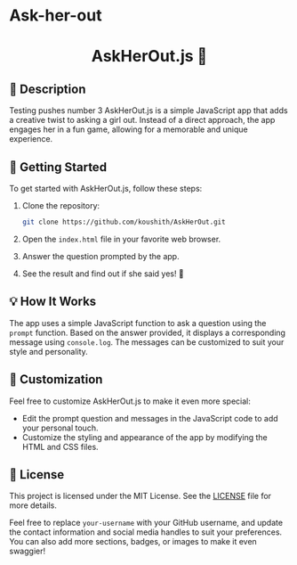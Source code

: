 # Ask-her-out

<h1 align="center"> AskHerOut.js 🌹</h1>

## 📖 Description
Testing pushes number 3
AskHerOut.js is a simple JavaScript app that adds a creative twist to asking a girl out. Instead of a direct approach, the app engages her in a fun game, allowing for a memorable and unique experience.

## 🚀 Getting Started

To get started with AskHerOut.js, follow these steps:

1. Clone the repository:

   ```bash
   git clone https://github.com/koushith/AskHerOut.git
   ```

2. Open the `index.html` file in your favorite web browser.

3. Answer the question prompted by the app.

4. See the result and find out if she said yes! 🎉

## 💡 How It Works

The app uses a simple JavaScript function to ask a question using the `prompt` function. Based on the answer provided, it displays a corresponding message using `console.log`. The messages can be customized to suit your style and personality.

## 🎈 Customization

Feel free to customize AskHerOut.js to make it even more special:

- Edit the prompt question and messages in the JavaScript code to add your personal touch.
- Customize the styling and appearance of the app by modifying the HTML and CSS files.

## 📄 License

This project is licensed under the MIT License. See the [LICENSE](LICENSE) file for more details.

Feel free to replace `your-username` with your GitHub username, and update the contact information and social media handles to suit your preferences. You can also add more sections, badges, or images to make it even swaggier!
